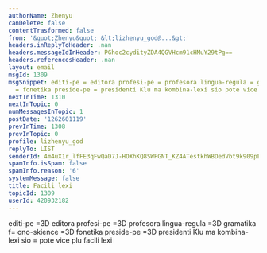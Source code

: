 ```yaml
---
authorName: Zhenyu
canDelete: false
contentTrasformed: false
from: '&quot;Zhenyu&quot; &lt;lizhenyu_god@...&gt;'
headers.inReplyToHeader: .nan
headers.messageIdInHeader: PGhoc2cydityZDA4QGVHcm91cHMuY29tPg==
headers.referencesHeader: .nan
layout: email
msgId: 1309
msgSnippet: editi-pe = editora profesi-pe = profesora lingua-regula = gramatika fono-skience
  = fonetika preside-pe = presidenti Klu ma kombina-lexi sio pote vice plu
nextInTime: 1310
nextInTopic: 0
numMessagesInTopic: 1
postDate: '1262601119'
prevInTime: 1308
prevInTopic: 0
profile: lizhenyu_god
replyTo: LIST
senderId: 4m4uX1r_lfFE3qFwQaD7J-HOXhKQ8SWPGNT_KZ4ATestkhWBDedVbt9k909pLHFO_1juQRoih-04Dgl2BZB9b6m0bcEDhtpIvQo
spamInfo.isSpam: false
spamInfo.reason: '6'
systemMessage: false
title: Facili lexi
topicId: 1309
userId: 420932182
---
```


editi-pe =3D editora
profesi-pe =3D profesora
lingua-regula =3D gramatika
f=
ono-skience =3D fonetika
preside-pe =3D presidenti
Klu ma kombina-lexi sio =
pote vice plu facili lexi   


